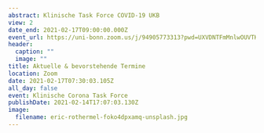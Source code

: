 ```yaml
---
abstract: Klinische Task Force COVID-19 UKB
view: 2
date_end: 2021-02-17T09:00:00.000Z
event_url: https://uni-bonn.zoom.us/j/94905773313?pwd=UXVDNTFmMnlwOUVTK2tUUCt6RlBYZz09
header:
  caption: ""
  image: ""
title: Aktuelle & bevorstehende Termine
location: Zoom
date: 2021-02-17T07:30:03.105Z
all_day: false
event: Klinische Corona Task Force
publishDate: 2021-02-14T17:07:03.130Z
image:
  filename: eric-rothermel-foko4dpxamq-unsplash.jpg
---
```

